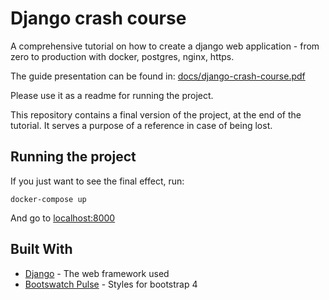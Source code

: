# Django crash course

A comprehensive tutorial on how to create a django web application - from zero to production with docker, postgres, nginx, https.

The guide presentation can be found in:
[docs/django-crash-course.pdf](docs/django-crash-course.pdf)

Please use it as a readme for running the project.

This repository contains a final version of the project, at the end of the tutorial. It serves a purpose of a reference in case of being lost.

## Running the project
If you just want to see the final effect, run:
```
docker-compose up
```
And go to [localhost:8000](localhost:8000)

## Built With

* [Django](https://www.djangoproject.com/) - The web framework used
* [Bootswatch Pulse](https://bootswatch.com/pulse/) - Styles for bootstrap 4
